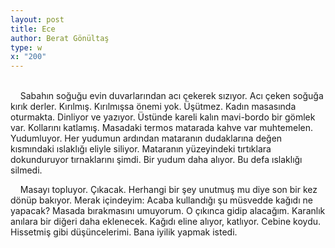 ```yaml
---
layout: post
title: Ece
author: Berat Gönültaş
type: w
x: "200"
---
```

<br/>
&nbsp;&nbsp;&nbsp;&nbsp;Sabahın soğuğu evin duvarlarından acı çekerek sızıyor. Acı çeken soğuğa kırık derler. Kırılmış. Kırılmışsa önemi yok. Üşütmez. Kadın masasında oturmakta. Dinliyor ve yazıyor. Üstünde kareli kalın mavi-bordo bir gömlek var. Kollarını katlamış. Masadaki termos matarada kahve var muhtemelen. Yudumluyor. Her yudumun ardından mataranın dudaklarına değen kısmındaki ıslaklığı eliyle siliyor. Mataranın yüzeyindeki tırtıklara dokunduruyor tırnaklarını şimdi. Bir yudum daha alıyor. Bu defa ıslaklığı silmedi.

&nbsp;&nbsp;&nbsp;&nbsp;Masayı topluyor. Çıkacak. Herhangi bir şey unutmuş mu diye son bir kez dönüp bakıyor. Merak içindeyim: Acaba kullandığı şu müsvedde kağıdı ne yapacak? Masada bırakmasını umuyorum. O çıkınca gidip alacağım. Karanlık anılara bir diğeri daha eklenecek. Kağıdı eline alıyor, katlıyor. Cebine koydu. Hissetmiş gibi düşüncelerimi. Bana iyilik yapmak istedi.
